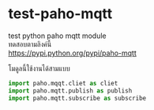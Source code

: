 # test-paho-mqtt
test python paho mqtt module  
ทดสอบตามลิงค์นี้  
https://pypi.python.org/pypi/paho-mqtt  
  
โมดูลนี้ใช้งานได้สามแบบ
  
```python  
import paho.mqqt.cliet as cliet  
import paho.mqtt.publish as publish  
import paho.mqtt.subscribe as subscribe  
```  




